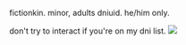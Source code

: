 fictionkin. minor, adults dniuid. he/him only.

don't try to interact if you're on my dni list.
![](https://images-wixmp-ed30a86b8c4ca887773594c2.wixmp.com/f/ecd51263-bb0f-4465-af86-f7ed25e58e70/dewdpsp-eb487926-a193-41ea-a691-a6ead21d33bc.png?token=eyJ0eXAiOiJKV1QiLCJhbGciOiJIUzI1NiJ9.eyJzdWIiOiJ1cm46YXBwOjdlMGQxODg5ODIyNjQzNzNhNWYwZDQxNWVhMGQyNmUwIiwiaXNzIjoidXJuOmFwcDo3ZTBkMTg4OTgyMjY0MzczYTVmMGQ0MTVlYTBkMjZlMCIsIm9iaiI6W1t7InBhdGgiOiJcL2ZcL2VjZDUxMjYzLWJiMGYtNDQ2NS1hZjg2LWY3ZWQyNWU1OGU3MFwvZGV3ZHBzcC1lYjQ4NzkyNi1hMTkzLTQxZWEtYTY5MS1hNmVhZDIxZDMzYmMucG5nIn1dXSwiYXVkIjpbInVybjpzZXJ2aWNlOmZpbGUuZG93bmxvYWQiXX0.90OPooZcvK31V1pYGpg8BAUXqMzs6e-fiB6WLN1IMAo)

<!---
touyaoi/touyaoi is a ✨ special ✨ repository because its `README.md` (this file) appears on your GitHub profile.
You can click the Preview link to take a look at your changes.
--->
